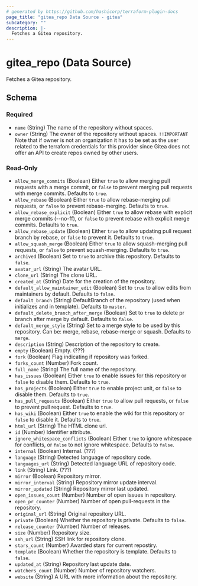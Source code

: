 ```yaml
---
# generated by https://github.com/hashicorp/terraform-plugin-docs
page_title: "gitea_repo Data Source - gitea"
subcategory: ""
description: |-
  Fetches a Gitea repository.
---
```


# gitea_repo (Data Source)

Fetches a Gitea repository.



<!-- schema generated by tfplugindocs -->
## Schema

### Required

- `name` (String) The name of the repository without spaces.
- `owner` (String) The owner of the repository without spaces. `!!IMPORTANT` Note that if owner is not an organization it has to be set as the user related to the terrafom credentials for this provider since Gitea does not offer an API to create repos owned by other users.

### Read-Only

- `allow_merge_commits` (Boolean) Either `true` to allow merging pull requests with a merge commit, or `false` to prevent merging pull requests with merge commits. Defaults to `true`.
- `allow_rebase` (Boolean) Either `true` to allow rebase-merging pull requests, or `false` to prevent rebase-merging. Defaults to `true`.
- `allow_rebase_explicit` (Boolean) Either `true` to allow rebase with explicit merge commits (--no-ff), or `false` to prevent rebase with explicit merge commits. Defaults to `true`.
- `allow_rebase_update` (Boolean) Either `true` to allow updating pull request branch by rebase, or `false` to prevent it. Defaults to `true`.
- `allow_squash_merge` (Boolean) Either `true` to allow squash-merging pull requests, or `false` to prevent squash-merging. Defaults to `true`.
- `archived` (Boolean) Set to `true` to archive this repository. Defaults to `false`.
- `avatar_url` (String) The avatar URL.
- `clone_url` (String) The clone URL.
- `created_at` (String) Date for the creation of the repository.
- `default_allow_maintainer_edit` (Boolean) Set to `true` to allow edits from maintainers by default. Defaults to `false`.
- `default_branch` (String) DefaultBranch of the repository (used when initializes and in template). Defaults to `master`.
- `default_delete_branch_after_merge` (Boolean) Set to `true` to delete pr branch after merge by default. Defaults to `false`.
- `default_merge_style` (String) Set to a merge style to be used by this repository. Can be: merge, rebase, rebase-merge or squash. Defaults to `merge`.
- `description` (String) Description of the repository to create.
- `empty` (Boolean) Empty. (???)
- `fork` (Boolean) Flag indicating if repository was forked.
- `forks_count` (Number) Fork count.
- `full_name` (String) The full name of the repository.
- `has_issues` (Boolean) Either `true` to enable issues for this repository or `false` to disable them. Defaults to `true`.
- `has_projects` (Boolean) Either `true` to enable project unit, or `false` to disable them. Defaults to `true`.
- `has_pull_requests` (Boolean) Either `true` to allow pull requests, or `false` to prevent pull request. Defaults to `true`.
- `has_wiki` (Boolean) Either `true` to enable the wiki for this repository or `false` to disable it. Defaults to `true`.
- `html_url` (String) The HTML clone url.
- `id` (Number) Identifier attribute.
- `ignore_whitespace_conflicts` (Boolean) Either `true` to ignore whitespace for conflicts, or `false` to not ignore whitespace. Defaults to `false`.
- `internal` (Boolean) Internal. (???)
- `language` (String) Detected language of repository code.
- `languages_url` (String) Detected language URL of repository code.
- `link` (String) Link. (???)
- `mirror` (Boolean) Repository mirror.
- `mirror_interval` (String) Repository mirror update interval.
- `mirror_updated` (String) Repository mirror last updated.
- `open_issues_count` (Number) Number of open issues in repository.
- `open_pr_counter` (Number) Number of open pull-requests in the repository.
- `original_url` (String) Original repository URL.
- `private` (Boolean) Whether the repository is private. Defaults to `false`.
- `release_counter` (Number) Number of releases.
- `size` (Number) Repository size.
- `ssh_url` (String) SSH link for repository clone.
- `stars_count` (Number) Awarded stars for current repostiry.
- `template` (Boolean) Whether the repository is template. Defaults to `false`.
- `updated_at` (String) Repository last update date.
- `watchers_count` (Number) Number of repository watchers.
- `website` (String) A URL with more information about the repository.


